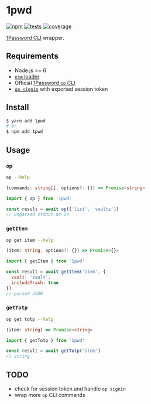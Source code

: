# 1pwd

[![npm](https://img.shields.io/npm/v/1pwd.svg?style=flat-square)](https://www.npmjs.com/package/1pwd) [![tests](https://img.shields.io/travis/deepsweet/1pwd/master.svg?label=tests&style=flat-square)](https://travis-ci.org/deepsweet/1pwd) [![coverage](https://img.shields.io/codecov/c/github/deepsweet/1pwd.svg?style=flat-square)](https://codecov.io/github/deepsweet/1pwd)

[1Password CLI](https://blog.agilebits.com/2017/09/06/announcing-the-1password-command-line-tool-public-beta/) wrapper.

## Requirements

* Node.js >= 6
* [`esm` loader](https://github.com/standard-things/esm)
* Official [1Password `op` CLI](https://support.1password.com/command-line-getting-started/#set-up-the-command-line-tool)
* [`op signin`](https://support.1password.com/command-line-getting-started/#get-started-with-the-command-line-tool) with exported session token

## Install

```sh
$ yarn add 1pwd
# or
$ npm add 1pwd
```

## Usage

### `op`

```sh
op --help
```

```ts
(commands: string[], options?: {}) => Promise<string>
```

```js
import { op } from '1pwd'

const result = await op(['list', 'vaults'])
// unparsed stdout as is
```

### `getItem`

```sh
op get item --help
```

```ts
(item: string, options?: {}) => Promise<{}>
```

```js
import { getItem } from '1pwd'

const result = await getItem('item', {
  vault: 'vault',
  includeTrash: true
})
// parsed JSON
```

### `getTotp`

```sh
op get totp --help
```

```ts
(item: string) => Promise<string>
```

```js
import { getTotp } from '1pwd'

const result = await getTotp('item')
// string
```

## TODO

* check for session token and handle `op signin`
* wrap more `op` CLI commands
